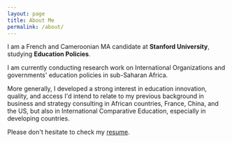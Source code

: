 ```yaml
---
layout: page
title: About Me
permalink: /about/
---
```


I am a French and Cameroonian MA candidate at <b>Stanford University</b>, studying <b>Education Policies</b>.

I am currently conducting research work on International Organizations and governments' education policies in sub-Saharan Africa. 

More generally, I developed a strong interest in education innovation, quality, and access I'd intend to relate to my previous background in business and strategy consulting in African countries, France, China, and the US, but also in International Comparative Education, especially in developing countries.

Please don't hesitate to check my [resume](https://www.camillefabo.com/resume).

